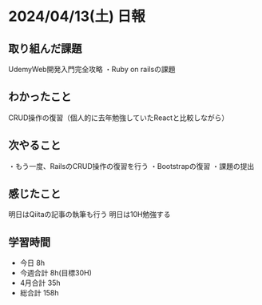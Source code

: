 # 2024/04/13(土) 日報

## 取り組んだ課題
UdemyWeb開発入門完全攻略
・Ruby on railsの課題

## わかったこと
CRUD操作の復習（個人的に去年勉強していたReactと比較しながら）

## 次やること
・もう一度、RailsのCRUD操作の復習を行う
・Bootstrapの復習
・課題の提出

## 感じたこと
明日はQiitaの記事の執筆も行う
明日は10H勉強する

## 学習時間
- 今日 8h
- 今週合計 8h(目標30H)
- 4月合計 35h
- 総合計 158h
